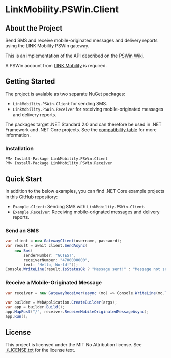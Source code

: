 # LinkMobility.PSWin.Client

## About the Project

Send SMS and receive mobile-originated messages and delivery reports using the LINK Mobility PSWin gateway.

This is an implementation of the API described on the [PSWin Wiki](https://wiki.pswin.com/).

A PSWin account from [LINK Mobility](https://www.linkmobility.com/) is required.

## Getting Started

The project is avalable as two separate NuGet packages:
- `LinkMobility.PSWin.Client` for sending SMS.
- `LinkMobility.PSWin.Receiver` for receiving mobile-originated messages and delivery reports.

The packages target .NET Standard 2.0 and can therefore be used in .NET Framework and .NET Core projects.
See the [compatibility table](https://docs.microsoft.com/en-us/dotnet/standard/net-standard?tabs=net-standard-2-0#tabpanel_1_net-standard-2-0) for more information.

### Installation

```
PM> Install-Package LinkMobility.PSWin.Client
PM> Install-Package LinkMobility.PSWin.Receiver
```

## Quick Start

In addition to the below examples, you can find .NET Core example projects in this GitHub repository:
- `Example.Client`: Sending SMS with `LinkMobility.PSWin.Client`.
- `Example.Receiver`: Receiving mobile-orignated messages and delivery reports.

### Send an SMS

```C#
var client = new GatewayClient(username, password);
var result = await client.SendAsync(
    new Sms(
        senderNumber: "GCTEST",
        receiverNumber: "4700000000",
        text: "Hello, World!"));
Console.WriteLine(result.IsStatusOk ? "Message sent!" : "Message not sent!");
```

### Receive a Mobile-Originated Message

```C#
var receiver = new GatewayReceiver(async (mo) => Console.WriteLine(mo.Text), null);

var builder = WebApplication.CreateBuilder(args);
var app = builder.Build();
app.MapPost("/", receiver.ReceiveMobileOriginatedMessageAsync);
app.Run();
```

## License

This project is licensed under the MIT No Attribution license.
See [./LICENSE.txt](LICENSE.txt) for the license text.
